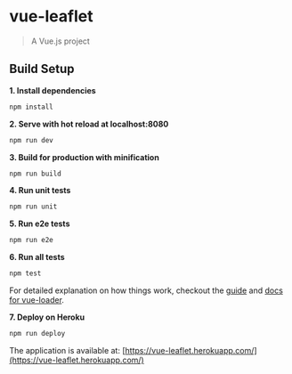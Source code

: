 # vue-leaflet

> A Vue.js project

## Build Setup

**1. Install dependencies**
```bash
npm install
```

**2. Serve with hot reload at localhost:8080**
```bash
npm run dev
```

**3. Build for production with minification**
```bash
npm run build
```

**4. Run unit tests**
```bash
npm run unit
```

**5. Run e2e tests**
```bash
npm run e2e
```

**6. Run all tests**
```bash
npm test
```

For detailed explanation on how things work, checkout the [guide](http://vuejs-templates.github.io/webpack/) and [docs for vue-loader](http://vuejs.github.io/vue-loader).

**7. Deploy on Heroku**
```bash
npm run deploy
```

The application is available at: [https://vue-leaflet.herokuapp.com/](https://vue-leaflet.herokuapp.com/)
